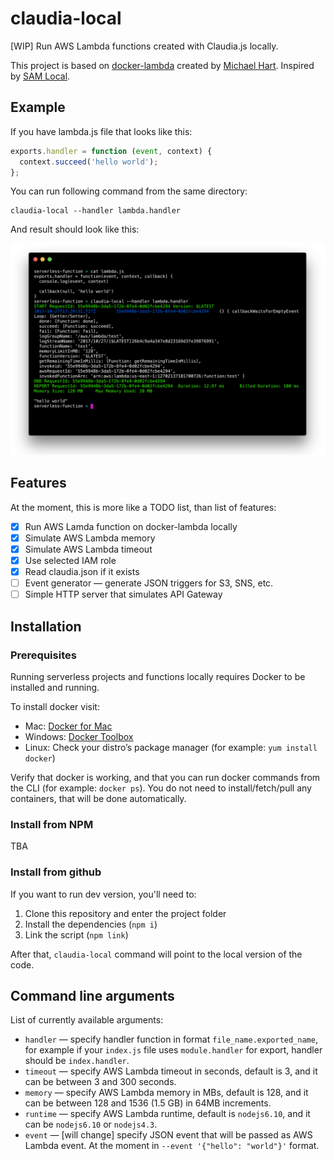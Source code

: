 # claudia-local

[WIP] Run AWS Lambda functions created with Claudia.js locally.

This project is based on [docker-lambda](https://github.com/lambci/docker-lambda) created by [Michael Hart](https://github.com/mhart). Inspired by [SAM Local](https://github.com/awslabs/aws-sam-local).

## Example

If you have lambda.js file that looks like this:

```javascript
exports.handler = function (event, context) {
  context.succeed('hello world');
};
```

You can run following command from the same directory:

```shell
claudia-local --handler lambda.handler
```

And result should look like this:

![Example in terminal](./assets/example.png)

## Features

At the moment, this is more like a TODO list, than list of features:

- [x] Run AWS Lamda function on docker-lambda locally
- [x] Simulate AWS Lambda memory
- [x] Simulate AWS Lambda timeout
- [x] Use selected IAM role
- [x] Read claudia.json if it exists
- [ ] Event generator — generate JSON triggers for S3, SNS, etc.
- [ ] Simple HTTP server that simulates API Gateway

## Installation

### Prerequisites

Running serverless projects and functions locally requires Docker to be installed and running.

To install docker visit:

- Mac: [Docker for Mac](https://store.docker.com/editions/community/docker-ce-desktop-mac)
- Windows: [Docker Toolbox](https://download.docker.com/win/stable/DockerToolbox.exe)
- Linux: Check your distro’s package manager (for example: `yum install docker`)

Verify that docker is working, and that you can run docker commands from the CLI (for example: `docker ps`). You do not need to install/fetch/pull any containers, that will be done automatically.

### Install from NPM

TBA

### Install from github

If you want to run dev version, you'll need to:

1. Clone this repository and enter the project folder
2. Install the dependencies (`npm i`)
3. Link the script (`npm link`)

After that, `claudia-local` command will point to the local version of the code.

## Command line arguments

List of currently available arguments:

- `handler` — specify handler function in format `file_name.exported_name`, for example if your `index.js` file uses `module.handler` for export, handler should be `index.handler`.
- `timeout` — specify AWS Lambda timeout in seconds, default is 3, and it can be between 3 and 300 seconds.
- `memory` — specify AWS Lambda memory in MBs, default is 128, and it can be between 128 and 1536 (1.5 GB) in 64MB increments.
- `runtime` — specify AWS Lambda runtime, default is `nodejs6.10`, and it can be `nodejs6.10` or `nodejs4.3`.
- `event` — [will change] specify JSON event that will be passed as AWS Lambda event. At the moment in `--event '{"hello": "world"}'` format.

